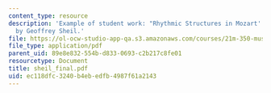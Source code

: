 ```yaml
---
content_type: resource
description: 'Example of student work: "Rhythmic Structures in Mozart''s Linz Symphony,"
  by Geoffrey Sheil.'
file: https://ol-ocw-studio-app-qa.s3.amazonaws.com/courses/21m-350-musical-analysis-spring-2008/ec118dfc3240b4ebedfb4987f61a2143_sheil_final.pdf
file_type: application/pdf
parent_uid: 89e8e832-554b-d833-0693-c2b217c8fe01
resourcetype: Document
title: sheil_final.pdf
uid: ec118dfc-3240-b4eb-edfb-4987f61a2143
---
```

